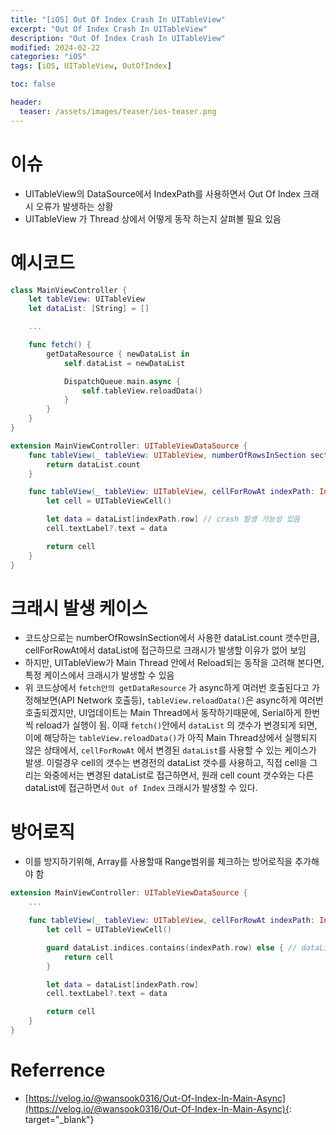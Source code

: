 ```yaml
---
title: "[iOS] Out Of Index Crash In UITableView"
excerpt: "Out Of Index Crash In UITableView"
description: "Out Of Index Crash In UITableView"
modified: 2024-02-22
categories: "iOS"
tags: [iOS, UITableView, OutOfIndex]

toc: false

header:
  teaser: /assets/images/teaser/ios-teaser.png
---
```


# 이슈
- UITableView의 DataSource에서 IndexPath를 사용하면서 Out Of Index 크래시 오류가 발생하는 상황
- UITableView 가 Thread 상에서 어떻게 동작 하는지 살펴볼 필요 있음

# 예시코드
```swift
class MainViewController {
    let tableView: UITableView
    let dataList: [String] = []

    ...

    func fetch() {
        getDataResource { newDataList in
            self.dataList = newDataList

            DispatchQueue.main.async {
                self.tableView.reloadData()
            }
        }
    }
}

extension MainViewController: UITableViewDataSource {
    func tableView(_ tableView: UITableView, numberOfRowsInSection section: Int) -> Int {
        return dataList.count
    }

    func tableView(_ tableView: UITableView, cellForRowAt indexPath: IndexPath) -> UITableViewCell {
        let cell = UITableViewCell()

        let data = dataList[indexPath.row] // crash 발생 가능성 있음
        cell.textLabel?.text = data

        return cell
    }
}

```

# 크래시 발생 케이스
- 코드상으로는 numberOfRowsInSection에서 사용한 dataList.count 갯수만큼, cellForRowAt에서 dataList에 접근하므로 크래시가 발생할 이유가 없어 보임
- 하지만, UITableView가 Main Thread 안에서 Reload되는 동작을 고려해 본다면, 특정 케이스에서 크래시가 발생할 수 있음
- 위 코드상에서 `fetch안의 getDataResource` 가 async하게 여러번 호출된다고 가정해보면(API Network 호출등), `tableView.reloadData()`은 async하게 여러번 호출되겠지만, UI업데이트는 Main Thread에서 동작하기때문에, Serial하게 한번씩 reload가 실행이 됨. 이때 `fetch()`안에서 `dataList` 의 갯수가 변경되게 되면, 이에 해당하는 `tableView.reloadData()`가 아직 Main Thread상에서 실행되지 않은 상태에서, `cellForRowAt` 에서 변경된 `dataList`를 사용할 수 있는 케이스가 발생. 이럴경우 cell의 갯수는 변경전의 dataList 갯수를 사용하고, 직접 cell을 그리는 와중에서는 변경된 dataList로 접근하면서, 원래 cell count 갯수와는 다른 dataList에 접근하면서 `Out of Index` 크래시가 발생할 수 있다.

# 방어로직
- 이를 방지하기위해, Array를 사용할때 Range범위를 체크하는 방어로직을 추가해야 함

```swift
extension MainViewController: UITableViewDataSource {
    ...

    func tableView(_ tableView: UITableView, cellForRowAt indexPath: IndexPath) -> UITableViewCell {
        let cell = UITableViewCell()

        guard dataList.indices.contains(indexPath.row) else { // dataList Array의 Range안에서 indexPath.row값을 사용할 수 있는지 체크하는 방어로직 필요
            return cell
        }

        let data = dataList[indexPath.row]
        cell.textLabel?.text = data

        return cell
    }
}

```

# Referrence
- [https://velog.io/@wansook0316/Out-Of-Index-In-Main-Async](https://velog.io/@wansook0316/Out-Of-Index-In-Main-Async){: target="_blank"}
